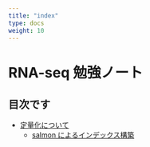 ```yaml
---
title: "index"
type: docs
weight: 10
---
```


# RNA-seq 勉強ノート
## 目次です
- [定量化について](/studyNote/quantifying.md)
  - [salmon によるインデックス構築](/studyNote/indexing.md)
